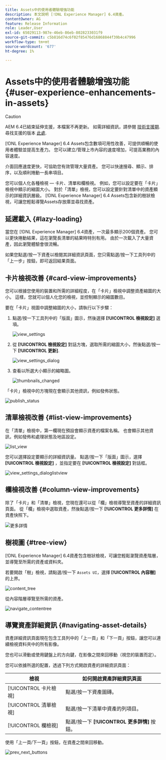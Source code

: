 ```yaml
---
title: Assets中的使用者體驗增強功能
description: 本文說明 [!DNL Experience Manager] 6.4資產。
contentOwner: AG
feature: Release Information
role: Leader,User
exl-id: 65029113-987e-46eb-86eb-8028233031f9
source-git-commit: c5b816d74c6f02f85476d16868844f39b4c47996
workflow-type: tm+mt
source-wordcount: '677'
ht-degree: 1%

---
```


# Assets中的使用者體驗增強功能 {#user-experience-enhancements-in-assets}

>[!CAUTION]
>
>AEM 6.4已結束延伸支援，本檔案不再更新。 如需詳細資訊，請參閱 [技術支援期](https://helpx.adobe.com//tw/support/programs/eol-matrix.html). 尋找支援的版本 [此處](https://experienceleague.adobe.com/docs/).

[!DNL Experience Manager] 6.4 Assets包含數項可用性改善，可提供順暢的使用者體驗並提高生產力。 您可以建立/管理上市內容的速度增加，可提高業務的內容速度。

介面回應速度更快，可協助您有效管理大量資產。 您可以快速搜尋、顯示、排序，以及順利捲動一長串項目。

您可以個人化各種檢視 — 卡片、清單和欄檢視。 例如，您可以設定要在「卡片」檢視中顯示的縮圖大小。 對於「清單」檢視，您可以設定要針對清單中的資產顯示的詳細資訊層級。 [!DNL Experience Manager] 6.4 Assets包含新的樹狀檢視，可讓您輕鬆導覽Assets存放庫並尋找資產。

## 延遲載入 {#lazy-loading}

當您在 [!DNL Experience Manager] 6.4資產，一次最多顯示200個資產。 您可以更快捲動結果，這在瀏覽長清單的結果時特別有用。 由於一次載入了大量資產，因此瀏覽體驗會很流暢。

如果您點選/按一下資產以檢閱其詳細資訊頁面，您只需點選/按一下工具列中的「上一步」按鈕，即可返回結果頁面。

## 卡片檢視改善 {#card-view-improvements}

您可以根據您使用的裝置和所需的詳細程度，在「卡片」檢視中調整資產縮圖的大小。 這樣，您就可以個人化您的檢視，並控制顯示的縮圖數目。

要在「卡片」視圖中調整縮圖的大小，請執行以下步驟：

1. 點選/按一下工具列中的「版面」圖示，然後選擇 **[!UICONTROL 檢視設定]** 選項。

   ![view_settings](assets/view_settings.png)

1. 從 **[!UICONTROL 檢視設定]** 對話方塊，選取所需的縮圖大小，然後點選/按一下 **[!UICONTROL 更新]**.

   ![view_settings_dialog](assets/view_settings_dialog.png)

1. 查看以所選大小顯示的縮略圖。

   ![thumbnails_changed](assets/thumbnails_changed.png)

「卡片」檢視中的方塊現在會顯示其他資訊，例如發佈狀態。

![publish_status](assets/publish_status.png)

## 清單檢視改善 {#list-view-improvements}

在「清單」檢視中，第一欄現在預設會顯示資產的檔案名稱。 也會顯示其他資訊，例如發佈和處理狀態及地區設定。

![list_view](assets/list_view.png)

您可以選擇設定要顯示的詳細資訊量。 點選/按一下「版面」圖示，選擇 **[!UICONTROL 檢視設定]** ，並指定要在 **[!UICONTROL 檢視設定]** 對話框。

![view_settings_dialoglistview](assets/view_settings_dialoglistview.png)

## 欄檢視改善 {#column-view-improvements}

除了「卡片」和「清單」檢視，您現在還可以從「欄」檢視導覽至資產的詳細資訊頁面。 從「欄」檢視中選取資產，然後點選/按一下 **[!UICONTROL 更多詳情]** 在資產快照下。

![更多詳情](assets/more_details.png)

## 樹視圖 {#tree-view}

[!DNL Experience Manager] 6.4資產包含樹狀檢視，可讓您輕鬆瀏覽資產階層，並導覽至所需的資產或資料夾。

若要開啟「樹」檢視，請點選/按一下 `Assets UI`，選擇 **[!UICONTROL 內容樹]** 的上界。

![content_tree](assets/content_tree.png)

從內容階層導覽至所需的資產。

![navigate_contentree](assets/navigate_contenttree.png)

## 導覽資產詳細資訊 {#navigating-asset-details}

資產詳細資訊頁面現在包含工具列中的「上一頁」和「下一頁」按鈕，讓您可以連續檢視資料夾中的所有影像。

您也可以滑動或使用鍵盤上的方向鍵，在影像之間來回移動（視您的裝置而定）。

您可以依據所選的配置，透過下列方式開啟資產的詳細資訊頁面：

| **檢視** | **如何開啟資產詳細資訊頁面** |
|---|---|
| [!UICONTROL 卡片檢視] | 點選/按一下資產圖磚。 |
| [!UICONTROL 清單檢視] | 點選/按一下清單中資產的列項目。 |
| [!UICONTROL 欄檢視] | 點選/按一下 **[!UICONTROL 更多詳情]** 按鈕。 |

使用「上一頁/下一頁」按鈕，在資產之間來回移動。

![prev_next_buttons](assets/prev_next_buttons.png)
